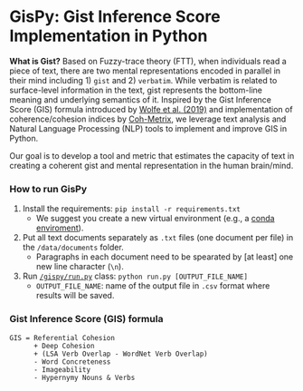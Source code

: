 # GisPy: Gist Inference Score Implementation in Python

**What is Gist?** Based on Fuzzy-trace theory (FTT), when individuals read a piece of text, there are two mental representations encoded in parallel in their mind including 1) `gist` and 2) `verbatim`. While verbatim is related to surface-level information in the text, gist represents the bottom-line meaning and underlying semantics of it. Inspired by the Gist Inference Score (GIS) formula introduced by [Wolfe et al. (2019)](https://link.springer.com/content/pdf/10.3758/s13428-019-01284-4.pdf) and implementation of coherence/cohesion indices by [Coh-Metrix](http://cohmetrix.com/), we leverage text analysis and Natural Language Processing (NLP) tools to implement and improve GIS in Python. 

Our goal is to develop a tool and metric that estimates the capacity of text in creating a coherent gist and mental representation in the human brain/mind.

### How to run GisPy
1. Install the requirements: `pip install -r requirements.txt`
   * We suggest you create a new virtual environment (e.g., a [conda enviroment](https://docs.conda.io/projects/conda/en/latest/user-guide/tasks/manage-environments.html#creating-an-environment-with-commands)). 
2. Put all text documents separately as `.txt` files (one document per file) in the `/data/documents` folder.
   * Paragraphs in each document need to be spearated by [at least] one new line character (`\n`).  
3. Run [`/gispy/run.py`](https://github.com/phosseini/gispy/blob/master/gispy/run.py) class: `python run.py [OUTPUT_FILE_NAME]`
    * `OUTPUT_FILE_NAME`: name of the output file in `.csv` format where results will be saved.

### Gist Inference Score (GIS) formula

```
GIS = Referential Cohesion 
      + Deep Cohesion 
      + (LSA Verb Overlap - WordNet Verb Overlap) 
      - Word Concreteness 
      - Imageability 
      - Hypernymy Nouns & Verbs
```
